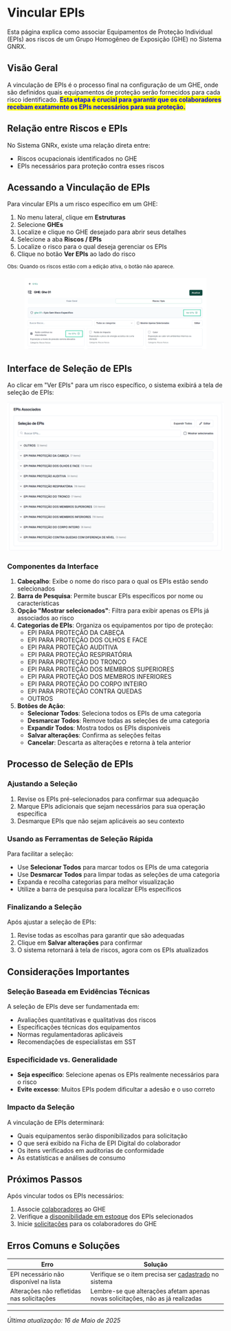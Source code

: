 # Vincular EPIs

Esta página explica como associar Equipamentos de Proteção Individual (EPIs) aos riscos de um Grupo Homogêneo de Exposição (GHE) no Sistema GNRX.

## Visão Geral

A vinculação de EPIs é o processo final na configuração de um GHE, onde são definidos quais equipamentos de proteção serão fornecidos para cada risco identificado. <mark style="color:blue;">**Esta etapa é crucial para garantir que os colaboradores recebam exatamente os EPIs necessários para sua proteção.**</mark>

## Relação entre Riscos e EPIs

No Sistema GNRx, existe uma relação direta entre:

* Riscos ocupacionais identificados no GHE
* EPIs necessários para proteção contra esses riscos

## Acessando a Vinculação de EPIs

Para vincular EPIs a um risco específico em um GHE:

1. No menu lateral, clique em **Estruturas**
2. Selecione **GHEs**
3. Localize e clique no GHE desejado para abrir seus detalhes
4. Selecione a aba **Riscos / EPIs**
5. Localize o risco para o qual deseja gerenciar os EPIs
6. Clique no botão **Ver EPIs** ao lado do risco

<sup>Obs: Quando os riscos estão com a edição ativa, o botão não aparece.</sup>

<figure><img src="../../.gitbook/assets/image (32).png" alt=""><figcaption></figcaption></figure>

## Interface de Seleção de EPIs

Ao clicar em "Ver EPIs" para um risco específico, o sistema exibirá a tela de seleção de EPIs:

![Interface de Seleção de EPIs](<../../.gitbook/assets/image (33).png>)

### Componentes da Interface

1. **Cabeçalho**: Exibe o nome do risco para o qual os EPIs estão sendo selecionados
2. **Barra de Pesquisa**: Permite buscar EPIs específicos por nome ou características
3. **Opção "Mostrar selecionados"**: Filtra para exibir apenas os EPIs já associados ao risco
4. **Categorias de EPIs**: Organiza os equipamentos por tipo de proteção:
   * EPI PARA PROTEÇÃO DA CABEÇA
   * EPI PARA PROTEÇÃO DOS OLHOS E FACE
   * EPI PARA PROTEÇÃO AUDITIVA
   * EPI PARA PROTEÇÃO RESPIRATÓRIA
   * EPI PARA PROTEÇÃO DO TRONCO
   * EPI PARA PROTEÇÃO DOS MEMBROS SUPERIORES
   * EPI PARA PROTEÇÃO DOS MEMBROS INFERIORES
   * EPI PARA PROTEÇÃO DO CORPO INTEIRO
   * EPI PARA PROTEÇÃO CONTRA QUEDAS
   * OUTROS
5. **Botões de Ação**:
   * **Selecionar Todos**: Seleciona todos os EPIs de uma categoria
   * **Desmarcar Todos**: Remove todas as seleções de uma categoria
   * **Expandir Todos**: Mostra todos os EPIs disponíveis
   * **Salvar alterações**: Confirma as seleções feitas
   * **Cancelar**: Descarta as alterações e retorna à tela anterior

## Processo de Seleção de EPIs

### Ajustando a Seleção

1. Revise os EPIs pré-selecionados para confirmar sua adequação
2. Marque EPIs adicionais que sejam necessários para sua operação específica
3. Desmarque EPIs que não sejam aplicáveis ao seu contexto

### Usando as Ferramentas de Seleção Rápida

Para facilitar a seleção:

* Use **Selecionar Todos** para marcar todos os EPIs de uma categoria
* Use **Desmarcar Todos** para limpar todas as seleções de uma categoria
* Expanda e recolha categorias para melhor visualização
* Utilize a barra de pesquisa para localizar EPIs específicos

### Finalizando a Seleção

Após ajustar a seleção de EPIs:

1. Revise todas as escolhas para garantir que são adequadas
2. Clique em **Salvar alterações** para confirmar
3. O sistema retornará à tela de riscos, agora com os EPIs atualizados

## Considerações Importantes

### Seleção Baseada em Evidências Técnicas

A seleção de EPIs deve ser fundamentada em:

* Avaliações quantitativas e qualitativas dos riscos
* Especificações técnicas dos equipamentos
* Normas regulamentadoras aplicáveis
* Recomendações de especialistas em SST

### Especificidade vs. Generalidade

* **Seja específico**: Selecione apenas os EPIs realmente necessários para o risco
* **Evite excesso**: Muitos EPIs podem dificultar a adesão e o uso correto

### Impacto da Seleção

A vinculação de EPIs determinará:

* Quais equipamentos serão disponibilizados para solicitação
* O que será exibido na Ficha de EPI Digital do colaborador
* Os itens verificados em auditorias de conformidade
* As estatísticas e análises de consumo

## Próximos Passos

Após vincular todos os EPIs necessários:

1. Associe [colaboradores](../colaboradores/) ao GHE
2. Verifique a [disponibilidade em estoque](../../gestao-estoque/relatorios/estoque-atual.md) dos EPIs selecionados
3. Inicie [solicitações](../../solicitacoes/criar-solicitacao/nova-solicitacao.md) para os colaboradores do GHE

## Erros Comuns e Soluções

| Erro                                       | Solução                                                                                                  |
| ------------------------------------------ | -------------------------------------------------------------------------------------------------------- |
| EPI necessário não disponível na lista     | Verifique se o item precisa ser [cadastrado](../../gestao-estoque/itens/criar-item-com-ca.md) no sistema |
| Alterações não refletidas nas solicitações | Lembre-se que alterações afetam apenas novas solicitações, não as já realizadas                          |

***

_Última atualização: 16 de Maio de 2025_
